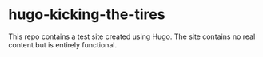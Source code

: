# hugo-kicking-the-tires

This repo contains a test site created using Hugo. The site contains no real content but is entirely functional.
